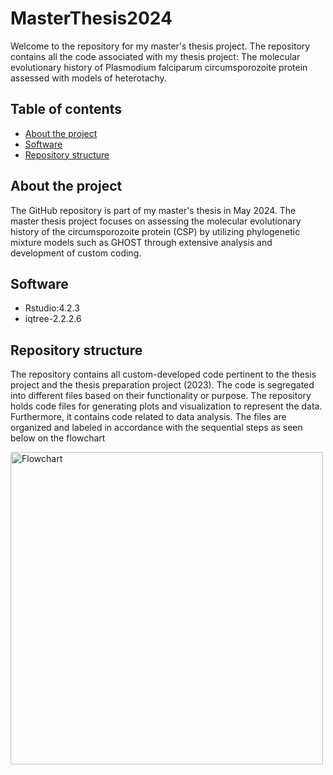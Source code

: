 
# MasterThesis2024
Welcome to the repository for my master's thesis project. The repository contains all the code associated with my thesis project: The molecular evolutionary history of Plasmodium falciparum  circumsporozoite protein assessed with models of heterotachy.
## Table of contents 
* [About the project](#About-the-project)
* [Software](#Software)
* [Repository structure](#Repository-structure)

## About the project
The GitHub repository is part of my master's thesis in May 2024. The master thesis project focuses on assessing the molecular evolutionary history of the circumsporozoite protein (CSP) by utilizing phylogenetic mixture models such as GHOST through extensive analysis and development of custom coding. 

## Software 
* Rstudio:4.2.3
* iqtree-2.2.2.6
 
## Repository structure
The repository contains all custom-developed code pertinent to the thesis project and the thesis preparation project (2023). The code is segregated into different files based on their functionality or purpose. The repository holds code files for generating plots and visualization to represent the data. Furthermore, it contains code related to data analysis. The files are organized and labeled in accordance with the sequential steps as seen below on the flowchart

<img width="500" alt="Flowchart " src="https://github.com/RusulAlKaisy/MasterThesis2024/assets/161965623/31fc8b3d-7f80-4aaa-b183-a0d0454170e5">
  






